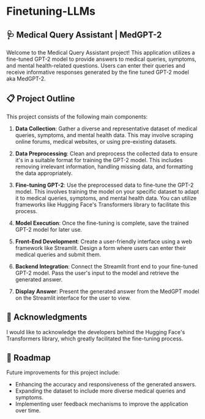 # Finetuning-LLMs

## 🩺 Medical Query Assistant | MedGPT-2

Welcome to the Medical Query Assistant project! This application utilizes a fine-tuned GPT-2 model to provide answers to medical queries, symptoms, and mental health-related questions. Users can enter their queries and receive informative responses generated by the fine tuned GPT-2 model aka MedGPT-2. 

## 📋 Project Outline

This project consists of the following main components:

1. **Data Collection**: Gather a diverse and representative dataset of medical queries, symptoms, and mental health data. This may involve scraping online forums, medical websites, or using pre-existing datasets.

2. **Data Preprocessing**: Clean and preprocess the collected data to ensure it's in a suitable format for training the GPT-2 model. This includes removing irrelevant information, handling missing data, and formatting the data appropriately.

3. **Fine-tuning GPT-2**: Use the preprocessed data to fine-tune the GPT-2 model. This involves training the model on your specific dataset to adapt it to medical queries, symptoms, and mental health data. You can utilize frameworks like Hugging Face's Transformers library to facilitate this process.

4. **Model Execution**: Once the fine-tuning is complete, save the trained GPT-2 model for later use.

5. **Front-End Development**: Create a user-friendly interface using a web framework like Streamlit. Design a form where users can enter their medical queries and submit them.

6. **Backend Integration**: Connect the Streamlit front end to your fine-tuned GPT-2 model. Pass the user's input to the model and retrieve the generated answer.

7. **Display Answer**: Present the generated answer from the MedGPT model on the Streamlit interface for the user to view.


## 👏 Acknowledgments

I would like to acknowledge the developers behind the Hugging Face's Transformers library, which greatly facilitated the fine-tuning process.

## 🚀 Roadmap

Future improvements for this project include:

- Enhancing the accuracy and responsiveness of the generated answers.
- Expanding the dataset to include more diverse medical queries and symptoms.
- Implementing user feedback mechanisms to improve the application over time.
